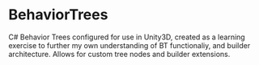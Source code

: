 # BehaviorTrees

C# Behavior Trees configured for use in Unity3D, created as a learning exercise to further my own understanding of BT functionaliy, and builder architecture. Allows for custom tree nodes and builder extensions.